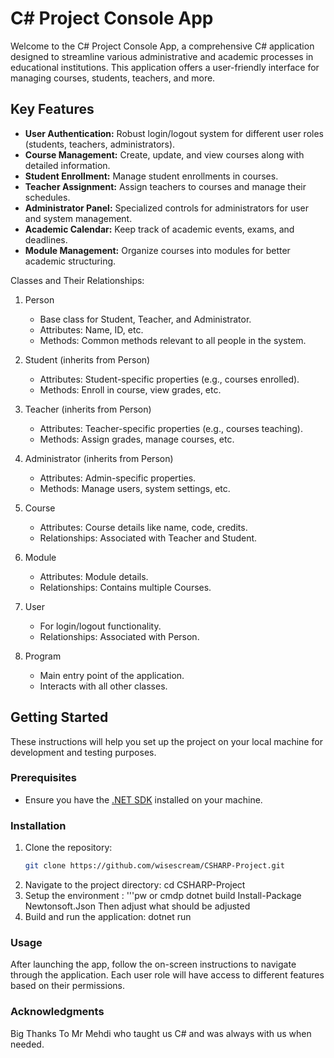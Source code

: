 # C# Project Console App

Welcome to the C# Project Console App, a comprehensive C# application designed to streamline various administrative and academic processes in educational institutions. This application offers a user-friendly interface for managing courses, students, teachers, and more.

## Key Features

- **User Authentication:** Robust login/logout system for different user roles (students, teachers, administrators).
- **Course Management:** Create, update, and view courses along with detailed information.
- **Student Enrollment:** Manage student enrollments in courses.
- **Teacher Assignment:** Assign teachers to courses and manage their schedules.
- **Administrator Panel:** Specialized controls for administrators for user and system management.
- **Academic Calendar:** Keep track of academic events, exams, and deadlines.
- **Module Management:** Organize courses into modules for better academic structuring.

Classes and Their Relationships:

1. Person
   - Base class for Student, Teacher, and Administrator.
   - Attributes: Name, ID, etc.
   - Methods: Common methods relevant to all people in the system.

2. Student (inherits from Person)
   - Attributes: Student-specific properties (e.g., courses enrolled).
   - Methods: Enroll in course, view grades, etc.

3. Teacher (inherits from Person)
   - Attributes: Teacher-specific properties (e.g., courses teaching).
   - Methods: Assign grades, manage courses, etc.

4. Administrator (inherits from Person)
   - Attributes: Admin-specific properties.
   - Methods: Manage users, system settings, etc.

5. Course
   - Attributes: Course details like name, code, credits.
   - Relationships: Associated with Teacher and Student.

6. Module
   - Attributes: Module details.
   - Relationships: Contains multiple Courses.

7. User
   - For login/logout functionality.
   - Relationships: Associated with Person.

8. Program
   - Main entry point of the application.
   - Interacts with all other classes.

## Getting Started

These instructions will help you set up the project on your local machine for development and testing purposes.

### Prerequisites

- Ensure you have the [.NET SDK](https://dotnet.microsoft.com/download) installed on your machine.

### Installation

1. Clone the repository:
   ```bash
   git clone https://github.com/wisescream/CSHARP-Project.git
2. Navigate to the project directory:
cd CSHARP-Project
3. Setup the environment :
   '''pw or cmdp
   dotnet build
   Install-Package Newtonsoft.Json
   Then adjust what should be adjusted
5. Build and run the application:
dotnet run
### Usage
After launching the app, follow the on-screen instructions to navigate through the application. Each user role will have access to different features based on their permissions.
### Acknowledgments
Big Thanks To Mr Mehdi who taught us C# and was always with us when needed.

